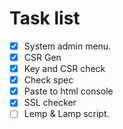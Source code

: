 # Task list

- [x] System admin menu.
- [x] CSR Gen
- [x] Key and CSR check
- [x] Check spec
- [x] Paste to html console
- [x] SSL checker
- [ ] Lemp & Lamp script.
